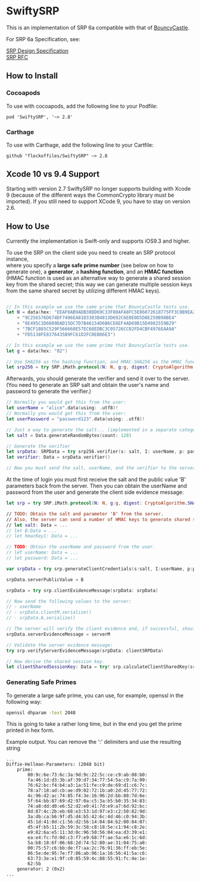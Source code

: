 # SwiftySRP
This is an implementation of SRP 6a compatible with that of [BouncyCastle](http://www.docjar.org/docs/api/org/bouncycastle/crypto/agreement/srp/package-index.html).

For SRP 6a Specification, see: 

[SRP Design Specification](http://srp.stanford.edu/design.html) <br/>
[SRP RFC](https://tools.ietf.org/html/rfc5054)


## How to Install

### Cocoapods
To use with cocoapods, add the following line to your Podfile:

```
pod 'SwiftySRP', '~> 2.8'
```

### Carthage
To use with Carthage, add the following line to your Cartfile:

```
github "flockoffiles/SwiftySRP" ~> 2.8
```


## Xcode 10 vs 9.4 Support

Starting with version 2.7 SwiftySRP no longer supports building with Xcode 9 (because of the different ways the CommonCrypto library must be imported). If you still need to support XCode 9, you have to stay on version 2.6.

## How to Use

Currently the implementation is Swift-only and supports iOS9.3 and higher.

To use the SRP on the client side you need to create an SRP protocol instance, <br/> where you specify a **large safe prime number** (see below on how to generate one), a **generator**, a **hashing function**, and an **HMAC function** <br/>
(HMAC function is used as an alternative way to generate a shared session key from the shared secret; this way we can generate multiple session keys from the same shared secret by utilizing different HMAC keys).

```swift

// In this example we use the same prime that BouncyCastle tests use.
let N = data(hex: "EEAF0AB9ADB38DD69C33F80AFA8FC5E86072618775FF3C0B9EA2314C"
    + "9C256576D674DF7496EA81D3383B4813D692C6E0E0D5D8E250B98BE4"
    + "8E495C1D6089DAD15DC7D7B46154D6B6CE8EF4AD69B15D4982559B29"
    + "7BCF1885C529F566660E57EC68EDBC3C05726CC02FD4CBF4976EAA9A"
    + "FD5138FE8376435B9FC61D2FC0EB06E3")

// In this example we use the same prime that BouncyCastle tests use.
let g = data(hex: "02")

// Use SHA256 as the hashing function, and HMAC-SHA256 as the HMAC function.
let srp256 = try SRP.iMath.protocol(N: N, g:g, digest: CryptoAlgorithm.SHA256.digestFunc(), hmac: CryptoAlgorithm.SHA256.hmacFunc())

```

Afterwards, you should generate the verifier and send it over to the server.
(You need to generate an SRP salt and obtain the user's name and password to generate the verifier.)


```swift
// Normally you would get this from the user:
let userName = "alice".data(using: .utf8)!
// Normally you would get this from the user:
let userPassword = "password123".data(using: .utf8)!

// Just a way to generate the salt... (implemented in a separate category)
let salt = Data.generateRandomBytes(count: 128)

// Generate the verifier
let srpData: SRPData = try srp256.verifier(s: salt, I: userName, p: password)
let verifier: Data = srpData.verifier()

// Now you must send the salt, userName, and the verifier to the server.
```

At the time of login you must first receive the salt and the public value 'B' parameters back from the server.
Then you can obtain the userName and password from the user and generate the client side evidence message:

```swift
let srp = try SRP.iMath.protocol(N: N, g:g, digest: CryptoAlgorithm.SHA256.digestFunc(), hmac: CryptoAlgorithm.SHA256.hmacFunc())

// TODO: Obtain the salt and parameter 'B' from the server.
// Also, the server can send a number of HMAC keys to generate shared session keys.
// let salt: Data = ...
// let B:Data = ...
// let hmacKey1: Data = ...

// TODO: Obtain the userName and password from the user.
// let userName: Data = ...
// let password: Data = ...

var srpData = try srp.generateClientCredentials(s:salt, I:userName, p:password)

srpData.serverPublicValue = B

srpData = try srp.clientEvidenceMessage(srpData: srpData)

// Now send the following values to the server:
// - userName
// - srpData.clientM.serialize()
// - srpData.A.serialize()

// The server will verify the client evidence and, if successful, should send back its own evidence message: serverM
srpData.serverEvidenceMessage = serverM

// Validate the server evidence message:
try srp.verifyServerEvidenceMessage(srpData: clientSRPData)

// Now derive the shared session key.
let clientSharedSessionKey: Data = try! srp.calculateClientSharedKey(srpData: clientSRPData, salt: hmacKey1)

```




### Generating Safe Primes

To generate a large safe prime, you can use, for example, openssl in the following way:

```bash
openssl dhparam -text 2048
```

This is going to take a rather long time, but in the end you get the prime printed in hex form.

Example output. You can remove the ':' delimiters and use the resulting string

```
...
Diffie-Hellman-Parameters: (2048 bit)
    prime:
        00:9c:6e:73:6c:3a:9d:9c:22:5c:ce:c9:ab:08:b0:
        fa:46:1d:d3:3b:af:39:d7:34:77:54:5a:c9:7a:99:
        76:62:bc:f4:b4:a3:1a:51:fe:c9:de:69:d1:c6:7c:
        78:a7:18:ad:cb:ae:d9:02:72:1b:a0:2d:45:77:72:
        4c:96:d2:ac:74:85:f4:3e:16:96:2d:bb:88:7d:6e:
        5f:64:bb:87:69:d2:97:0a:c5:3a:b5:b0:35:34:83:
        74:a8:dd:d0:e6:52:d2:e0:41:7d:e9:a7:6d:92:bc:
        8d:87:4c:2b:eb:68:e3:53:1d:97:e3:c2:50:82:9d:
        3a:db:ca:b6:9f:d5:d4:b5:42:6c:4d:46:c0:94:3b:
        45:1d:41:0d:c1:56:d2:56:14:04:84:b2:00:84:07:
        d5:4f:b5:11:2b:59:3c:58:c8:18:5e:c1:94:c8:2e:
        e9:82:6a:e5:11:3d:0c:96:50:56:04:ea:d3:39:e1:
        ea:e4:fc:fd:0d:c3:f7:e9:68:7f:ae:5a:e6:1c:6d:
        5a:b8:18:6f:06:68:2d:74:52:80:ae:31:04:75:a8:
        00:75:57:c6:bb:de:f7:aa:2c:76:91:36:ff:eb:5e:
        86:5e:de:95:7e:f7:86:ab:96:1a:16:56:41:5a:c6:
        63:73:3e:e1:9f:c0:85:59:4c:88:55:91:fc:4e:1e:
        62:5b
    generator: 2 (0x2)
...

```





